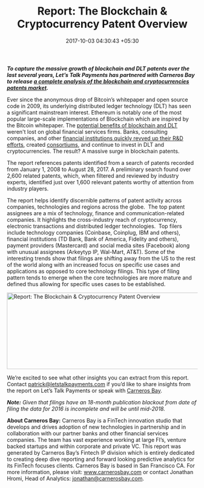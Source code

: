 ﻿---
title: 'Report: The Blockchain & Cryptocurrency Patent Overview'
date: 2017-10-03 04:30:43 +05:30
categories:
- Blockchain
- Cryptocurrency
- Insights
tags:
- Asia
- Blockchain
- Coinbase
- Coinplug
- Cryptocurrency
- Europe
- insights
- US
layout: post
type: post
status: publish
category:
- Blockchain
- Cryptocurrency
- Insights
Markets:
- Asia
- Blockchain
- Coinbase
- Coinplug
- Cryptocurrency
- Europe
- insights
- US
Person: Patrick Rivenbark
---

<p><strong><i>To capture the massive growth of blockchain and DLT patents over the last several years, Let’s Talk Payments has partnered with Carneros Bay to release </i><a href="https://medici.letstalkpayments.com/research-categories/blockchain-cryptocurrency-patent-overview-sept-2017"><i>a complete analysis of the blockchain and cryptocurrencies patents market</i></a><i>.</i></strong></p>
<p>Ever since the anonymous drop of Bitcoin’s whitepaper and open source code in 2009, its underlying distributed ledger technology (DLT) has seen a significant mainstream interest. Ethereum is notably one of the most popular large-scale implementations of Blockchain which are inspired by the Bitcoin whitepaper. The <a href="https://letstalkpayments.com/21-areas-of-blockchain-application-beyond-financial-services/">potential benefits of blockchain and DLT</a> weren't lost on global financial services firms. Banks, consulting companies, and other <a href="https://letstalkpayments.com/blockchain-adoption-by-the-banking-industry/">financial institutions quickly revved up their R&amp;D efforts</a>, created <a href="https://letstalkpayments.com/navigating-the-maze-of-blockchain-consortia/">consortiums</a>, and continue to invest in DLT and cryptocurrencies. The result? A massive surge in blockchain patents.</p>
<p class="Normal1">The report references patents identified from a search of patents recorded from January 1, 2008 to August 28, 2017. A preliminary search found over 2,600 related patents, which, when filtered and reviewed by industry experts, identified just over 1,600 relevant patents worthy of attention from industry players.</p>
<p>The report helps identify discernible patterns of patent activity across companies, technologies and regions across the globe.  The top patent assignees are a mix of technology, finance and communication-related companies. It highlights the cross-industry reach of cryptocurrency, electronic transactions and distributed ledger technologies.  Top filers include technology companies (Coinbase, Coinplug, IBM and others), financial institutions (TD Bank, Bank of America, Fidelity and others), payment providers (Mastercard) and social media sites (Facebook) along with unusual assignees (Arkeytyp IP, Wal-Mart, AT&amp;T). Some of the interesting trends show that filings are shifting away from the US to the rest of the world along with an increased focus on specific use cases and applications as opposed to core technology filings. This type of filing pattern tends to emerge when the core technologies are more mature and defined thus allowing for specific uses cases to be established.</p>
<p><a href="https://medici.letstalkpayments.com/research-categories/blockchain-cryptocurrency-patent-overview-sept-2017" target="_blank" rel="noopener"><img class="aligncenter size-full wp-image-28002" src="https://s3-us-west-2.amazonaws.com/go-medici/uploads/2017/10/blk.png" alt="Report: The Blockchain &amp; Cryptocurrency Patent Overview" width="1468" height="202" /></a></p>
<p>We’re excited to see what other insights you can extract from this report. Contact <a href="mailto:patrick@letstalkpayments.com">patrick@letstalkpayments.com</a> if you’d like to share insights from the report on Let’s Talk Payments or speak with <a href="http://www.carnerosbay.com/">Carneros Bay</a>. </p>
<p><b><i>Note:</i></b><i> Given that filings have an 18-month publication blackout from date of filing the data for 2016 is incomplete and will be until mid-2018.</i></p>
<p><strong>About Carneros Bay:</strong> Carneros Bay is a FinTech innovation studio that develops and drives adoption of new technologies in partnership and in collaboration with our partner banks and other financial services companies. The team has vast experience working at large FI’s, venture backed startups and within corporate and private VC. This report was generated by Carneros Bay’s Fintech IP division which is entirely dedicated to creating deep dive reporting and forward looking predictive analytics for its FinTech focuses clients. Carneros Bay is based in San Francisco CA. For more information, please visit: <a href="http://www.carnerosbay.com">www.carnerosbay.com</a> or contact Jonathan Hromi, Head of Analytics: <a href="mailto:jonathan@carnerosbay.com">jonathan@carnerosbay.com</a>.</p>
